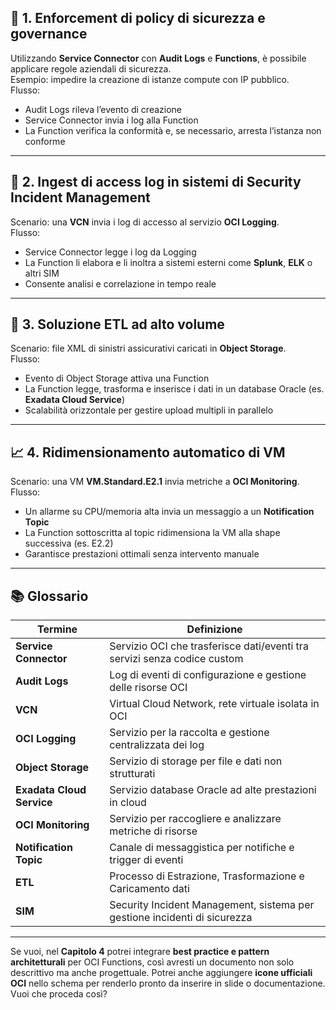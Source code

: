 ## 🔐 1. Enforcement di policy di sicurezza e governance

Utilizzando **Service Connector** con **Audit Logs** e **Functions**, è possibile applicare regole aziendali di sicurezza.  
Esempio: impedire la creazione di istanze compute con IP pubblico.  
Flusso:

- Audit Logs rileva l’evento di creazione
- Service Connector invia i log alla Function
- La Function verifica la conformità e, se necessario, arresta l’istanza non conforme

---

## 📡 2. Ingest di access log in sistemi di Security Incident Management

Scenario: una **VCN** invia i log di accesso al servizio **OCI Logging**.  
Flusso:

- Service Connector legge i log da Logging
- La Function li elabora e li inoltra a sistemi esterni come **Splunk**, **ELK** o altri SIM
- Consente analisi e correlazione in tempo reale

---

## 📂 3. Soluzione ETL ad alto volume

Scenario: file XML di sinistri assicurativi caricati in **Object Storage**.  
Flusso:

- Evento di Object Storage attiva una Function
- La Function legge, trasforma e inserisce i dati in un database Oracle (es. **Exadata Cloud Service**)
- Scalabilità orizzontale per gestire upload multipli in parallelo

---

## 📈 4. Ridimensionamento automatico di VM

Scenario: una VM **VM.Standard.E2.1** invia metriche a **OCI Monitoring**.  
Flusso:

- Un allarme su CPU/memoria alta invia un messaggio a un **Notification Topic**
- La Function sottoscritta al topic ridimensiona la VM alla shape successiva (es. E2.2)
- Garantisce prestazioni ottimali senza intervento manuale

---

## 📚 Glossario

|Termine|Definizione|
|---|---|
|**Service Connector**|Servizio OCI che trasferisce dati/eventi tra servizi senza codice custom|
|**Audit Logs**|Log di eventi di configurazione e gestione delle risorse OCI|
|**VCN**|Virtual Cloud Network, rete virtuale isolata in OCI|
|**OCI Logging**|Servizio per la raccolta e gestione centralizzata dei log|
|**Object Storage**|Servizio di storage per file e dati non strutturati|
|**Exadata Cloud Service**|Servizio database Oracle ad alte prestazioni in cloud|
|**OCI Monitoring**|Servizio per raccogliere e analizzare metriche di risorse|
|**Notification Topic**|Canale di messaggistica per notifiche e trigger di eventi|
|**ETL**|Processo di Estrazione, Trasformazione e Caricamento dati|
|**SIM**|Security Incident Management, sistema per gestione incidenti di sicurezza|

---

Se vuoi, nel **Capitolo 4** potrei integrare **best practice e pattern architetturali** per OCI Functions, così avresti un documento non solo descrittivo ma anche progettuale. Potrei anche aggiungere **icone ufficiali OCI** nello schema per renderlo pronto da inserire in slide o documentazione. Vuoi che proceda così?